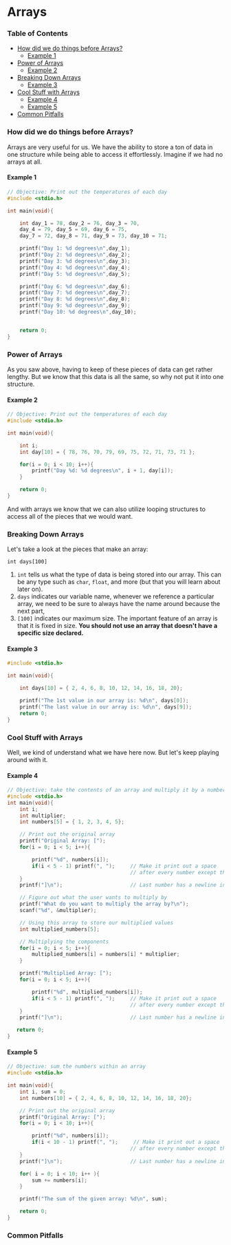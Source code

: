 # Arrays
### Table of Contents
- [How did we do things before Arrays?](#how-did-we-do-things-before-arrays)
    - [Example 1](#example-1)
- [Power of Arrays](#power-of-arrays)
    - [Example 2](#example-2)
- [Breaking Down Arrays](#breaking-down-arrays)
    - [Example 3](#example-3)
-  [Cool Stuff with Arrays](#cool-stuff-with-arrays)
    - [Example 4](#example-4)
    - [Example 5](#example-5)
- [Common Pitfalls](#common-pitfalls)

### How did we do things before Arrays?
Arrays are very useful for us. We have the ability to store a ton of data in one structure while being able to access it effortlessly. Imagine if we had no arrays at all.
#### Example 1
```c
// Objective: Print out the temperatures of each day
#include <stdio.h>

int main(void){

    int day_1 = 78, day_2 = 76, day_3 = 70,
    day_4 = 79, day_5 = 69, day_6 = 75,
    day_7 = 72, day_8 = 71, day_9 = 73, day_10 = 71;

    printf("Day 1: %d degrees\n",day_1);
    printf("Day 2: %d degrees\n",day_2);
    printf("Day 3: %d degrees\n",day_3);
    printf("Day 4: %d degrees\n",day_4);
    printf("Day 5: %d degrees\n",day_5);

    printf("Day 6: %d degrees\n",day_6);
    printf("Day 7: %d degrees\n",day_7);
    printf("Day 8: %d degrees\n",day_8);
    printf("Day 9: %d degrees\n",day_9);
    printf("Day 10: %d degrees\n",day_10);


    return 0;
}
```

### Power of Arrays
As you saw above, having to keep of these pieces of data can get rather lengthy. But we know that this data is all the same, so why not put it into one structure.

#### Example 2
```c
// Objective: Print out the temperatures of each day
#include <stdio.h>

int main(void){

    int i;
    int day[10] = { 78, 76, 70, 79, 69, 75, 72, 71, 73, 71 };

    for(i = 0; i < 10; i++){
        printf("Day %d: %d degrees\n", i + 1, day[i]);
    }

    return 0;
}
```
And with arrays we know that we can also utilize looping structures to access all of the pieces that we would want.

### Breaking Down Arrays
Let's take a look at the pieces that make an array:

`int days[100]`

1. `int` tells us what the type of data is being stored into our array. This can be any type such as `char`, `float`, and more (but that you will learn about later on).
2. `days` indicates our variable name, whenever we reference a particular array, we need to be sure to always have the name around because the next part,
3. `[100]` indicates our maximum size. The important feature of an array is that it is fixed in size. **You should not use an array that doesn't have a specific size declared.**

#### Example 3
```c
#include <stdio.h>

int main(void){

    int days[10] = { 2, 4, 6, 8, 10, 12, 14, 16, 18, 20};

    printf("The 1st value in our array is: %d\n", days[0]);
    printf("The last value in our array is: %d\n", days[9]);
    return 0;
}
```

### Cool Stuff with Arrays
Well, we kind of understand what we have here now. But let's keep playing around with it.

#### Example 4
```c
// Objective: take the contents of an array and multiply it by a number
#include <stdio.h>
int main(void){
    int i;
    int multiplier;
    int numbers[5] = { 1, 2, 3, 4, 5};

    // Print out the original array
    printf("Original Array: [");
    for(i = 0; i < 5; i++){

        printf("%d", numbers[i]);
        if(i < 5 - 1) printf(", ");     // Make it print out a space
                                        // after every number except the last
    }
    printf("]\n");                      // Last number has a newline instead

    // Figure out what the user wants to multiply by
    printf("What do you want to multiply the array by?\n");
    scanf("%d", &multiplier);

    // Using this array to store our multiplied values
    int multiplied_numbers[5];

    // Multiplying the components
    for(i = 0; i < 5; i++){
        multiplied_numbers[i] = numbers[i] * multiplier;
    }

    printf("Multiplied Array: [");
    for(i = 0; i < 5; i++){

        printf("%d", multiplied_numbers[i]);
        if(i < 5 - 1) printf(", ");     // Make it print out a space
                                        // after every number except the last
    }
    printf("]\n");                      // Last number has a newline instead

   return 0;
}
```

#### Example 5
```c
// Objective: sum the numbers within an array
#include <stdio.h>

int main(void){
    int i, sum = 0;
    int numbers[10] = { 2, 4, 6, 8, 10, 12, 14, 16, 18, 20};

    // Print out the original array
    printf("Original Array: [");
    for(i = 0; i < 10; i++){

        printf("%d", numbers[i]);
        if(i < 10 - 1) printf(", ");     // Make it print out a space
                                        // after every number except the last
    }
    printf("]\n");                      // Last number has a newline instead

    for( i = 0; i < 10; i++ ){
        sum += numbers[i];
    }

    printf("The sum of the given array: %d\n", sum);

    return 0;
}
```


### Common Pitfalls
